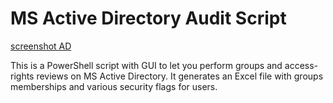 # MS Active Directory Audit Script

[screenshot AD](https://raw.githubusercontent.com/s1nack/backup-projects/main/Programs%20and%20scripts/Active%20Directory%20audit%20script/AD%20Audit%20Toolkit%20Marc.PNG)

This is a PowerShell script with GUI to let you perform groups and access-rights reviews on MS Active Directory. It generates an Excel file with groups memberships and various security flags for users.
